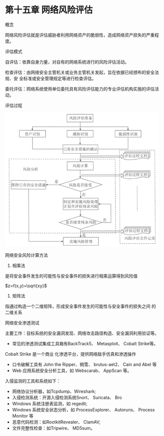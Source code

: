 # 第十五章 网络风险评估

概念

网络风险评估就是评估威胁者利用网络资产的脆弱性，造成网络资产损失的严重程度。

评估模式

自评估：依靠自身力量，对自有的网络系统进行的风险评估活动。

检查评估：由网络安全主管机关或业务主管机关发起，旨在依据已经颁布的安全法规、安 全标准或安全管理规定等进行检查评估。

委托评估：网络系统使用单位委托具有风险评估能力的专业评估机构实施的评估活动。

评估过程

![](assets/JHqtbJeyjo98rAxDgoscxmoXnGh.png)

网络安全风险计算方法

1. 相乘法

是将安全事件发生的可能性与安全事件的损失进行相乘运算得到风险值

$z=f(x,y)=\sqrt{xy}$

1. 矩阵法

指通过构造一个二维矩阵，形成安全事件发生的可能性与安全事件的损失之间 的二维关系

网络安全渗透测试

主要工作：目标系统的安全漏洞发现、网络攻击路径构造、安全漏洞利用验证等。

* 常见的渗透测试集成工具箱有BackTrack5、 Metasploit、 Cobalt Strike等。

Cobalt Strike 是一个商业 化渗透平台，提供网络敌手仿真和渗透操作

* 口令破解工具有 John the Ripper、朔雪、 brutus-aet2、 Cain and Abel 等
* Web 应用系统安全分析工具，如 Webscarab、 AppScan 等。

入侵监测的工具和系统如下：

* 网络协议分析器，如Tcpdump、Wireshark;
* 入侵检测系统：开源入侵检测系统Snort、 Suricata、 Bro 
*  Windows 系统注册表监测，如 regedit;  
* Windows 系统安全状态分析，如 ProcessExplorer、 Autoruns、 Process Monitor 等
* 恶意代码检测：如RootkitRevealer、 ClamAV; 
* 文件完整性检查：如Tripwire、 MD5sum。



